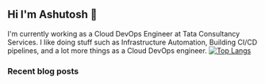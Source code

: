 ## Hi I'm Ashutosh 👋

I'm currently working as a Cloud DevOps Engineer at Tata Consultancy Services. I like doing stuff such as Infrastructure Automation, Building CI/CD pipelines, and a lot more things as a Cloud DevOps engineer.
[![Top Langs](https://github-readme-stats.vercel.app/api/top-langs/?username=Apurva14A&hide_progress=false)](https://github.com/anuraghazra/github-readme-stats)

### Recent blog posts

<!--
**Apurva14A/Apurva14A** is a ✨ _special_ ✨ repository because its `README.md` (this file) appears on your GitHub profile.

Here are some ideas to get you started:

- 🔭 I’m currently working on ...
- 🌱 I’m currently learning ...
- 👯 I’m looking to collaborate on ...
- 🤔 I’m looking for help with ...
- 💬 Ask me about ...
- 📫 How to reach me: ...
- 😄 Pronouns: ...
- ⚡ Fun fact: ...
-->
